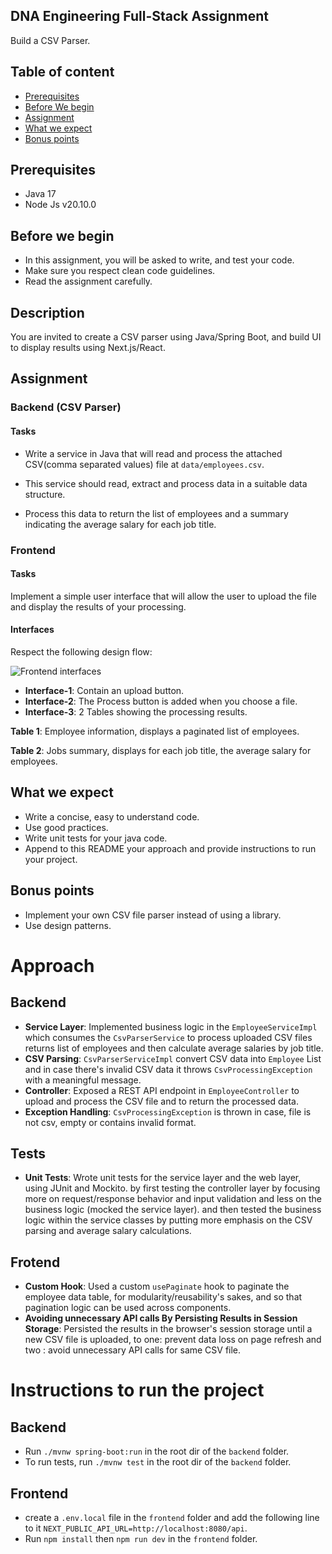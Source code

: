 ## DNA Engineering Full-Stack Assignment
Build a CSV Parser.

## Table of content
- [Prerequisites](#prerequisites)
- [Before We begin](#before-we-begin)
- [Assignment](#assignment)
- [What we expect](#what-we-expect)
- [Bonus points](#bonus-points)

## Prerequisites
- Java 17
- Node Js v20.10.0

## Before we begin
- In this assignment, you will be asked to write, and test your code.
- Make sure you respect clean code guidelines.
- Read the assignment carefully.

## Description
You are invited to create a CSV parser using Java/Spring Boot, and build UI to display results using Next.js/React.

## Assignment

### Backend (CSV Parser)

#### Tasks

- Write a service in Java that will read and process the attached CSV(comma separated values) file at `data/employees.csv`.

- This service should read, extract and process data in a suitable data structure.

- Process this data to return the list of employees and a summary indicating the average salary for each job title.

### Frontend

#### Tasks
Implement a simple user interface that will allow the user to upload the file and display the results of your processing.

#### Interfaces

Respect the following design flow:

![Frontend interfaces](./static/interfaces.png)

- **Interface-1**: Contain an upload button.
- **Interface-2**: The Process button is added when you choose a file.
- **Interface-3**: 2 Tables showing the processing results.

**Table 1**: Employee information, displays a paginated list of employees.

**Table 2**: Jobs summary, displays for each job title, the average salary for employees.

## What we expect
- Write a concise, easy to understand code.
- Use good practices.
- Write unit tests for your java code.
- Append to this README your approach and provide instructions to run your project.

## Bonus points
- Implement your own CSV file parser instead of using a library.
- Use design patterns.





# Approach


## Backend
- **Service Layer**: Implemented business logic in the `EmployeeServiceImpl` which consumes the `CsvParserService` to process uploaded CSV files returns list of employees and then calculate average salaries by job title.
- **CSV Parsing**: `CsvParserServiceImpl` convert CSV data into `Employee` List and in case there's invalid CSV data it throws `CsvProcessingException` with a meaningful message.
- **Controller**: Exposed a REST API endpoint in `EmployeeController` to upload and process the CSV file and to return the processed data.
- **Exception Handling**: `CsvProcessingException`  is thrown in case, file is not csv, empty or contains invalid format.

## Tests

- **Unit Tests**: Wrote unit tests for the service layer and the web layer, using JUnit and Mockito. by first testing the controller layer by focusing more on request/response behavior and input validation and less on the business logic (mocked the service layer). and then tested the business logic within the service classes by putting more emphasis on the CSV parsing and average salary calculations.

## Frotend 
- **Custom Hook**: Used a custom `usePaginate` hook to paginate the employee data table, for modularity/reusability's sakes, and so that pagination logic can be used across components.
- **Avoiding unnecessary API calls By Persisting Results in Session Storage**:
Persisted the results in the browser's session storage until a new CSV file is uploaded, to one: prevent  data loss on page refresh and two : avoid unnecessary API calls for same CSV file.




# Instructions to run the project


## Backend
- Run `./mvnw spring-boot:run` in the root dir of the `backend` folder.
- To run tests, run `./mvnw test` in the root dir of the `backend` folder.

## Frontend
- create a `.env.local` file in the `frontend` folder and add the following line to it `NEXT_PUBLIC_API_URL=http://localhost:8080/api`.
- Run `npm install` then `npm run dev` in the `frontend` folder.



